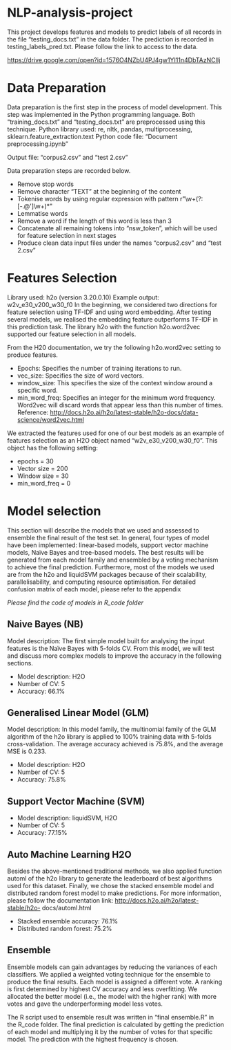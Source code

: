 # NLP-analysis-project

This project develops features and models to predict labels of all records in the file “testing_docs.txt” in the data folder. The prediction is recorded in testing_labels_pred.txt.
Please follow the link to access to the data. 

https://drive.google.com/open?id=1576O4NZbU4PJ4gw1YI11n4DbTAzNCIIj

# Data Preparation

Data preparation is the first step in the process of model development. This step was implemented in the Python programming language. Both “training_docs.txt” and “testing_docs.txt” are preprocessed using this technique. Python library used: re, nltk, pandas, multiprocessing, sklearn.feature_extraction.text Python code file: “Document preprocessing.ipynb”

Output file: “corpus2.csv” and “test 2.csv”

Data preparation steps are recorded below.
- Remove stop words
- Remove character “TEXT” at the beginning of the content
- Tokenise words by using regular expression with pattern r"\w+(?:[-.@']\w+)*"
- Lemmatise words
- Remove a word if the length of this word is less than 3
- Concatenate all remaining tokens into “nsw_token”, which will be used for feature selection in next stages
- Produce clean data input files under the names “corpus2.csv” and “test 2.csv”

# Features Selection

Library used: h2o (version 3.20.0.10) Example output: w2v_e30_v200_w30_f0
In the beginning, we considered two directions for feature selection using TF-IDF and using word embedding. After testing several models, we realised the embedding feature outperforms TF-IDF in this prediction task. The library h2o with the function h2o.word2vec supported our feature selection in all models.

From the H20 documentation, we try the following h2o.word2vec setting to produce features.

- Epochs: Specifies the number of training iterations to run.
- vec_size: Specifies the size of word vectors.
- window_size: This specifies the size of the context window around a specific word.
- min_word_freq: Specifies an integer for the minimum word frequency. Word2vec will discard words that appear less than this number of times.
Reference: http://docs.h2o.ai/h2o/latest-stable/h2o-docs/data-science/word2vec.html

We extracted the features used for one of our best models as an example of features selection as an H2O object named “w2v_e30_v200_w30_f0”. This object has the following setting:
- epochs = 30
- Vector size = 200
- Window size = 30
- min_word_freq = 0

# Model selection
This section will describe the models that we used and assessed to ensemble the final result of the test set. In general, four types of model have been implemented: linear-based models, support vector machine models, Naïve Bayes and tree-based models. The best results will be generated from each model family and ensembled by a voting mechanism to achieve the final prediction. Furthermore, most of the models we used are from the h2o and liquidSVM packages because of their scalability, parallelisability, and computing resource optimisation. For detailed confusion matrix of each model, please refer to the appendix

*Please find the code of models in R_code folder*

## Naive Bayes (NB)
Model description: The first simple model built for analysing the input features is the Naïve Bayes with 5-folds CV. From this model, we will test and discuss more complex models to improve the accuracy in the following sections.
- Model description: H2O 
- Number of CV: 5
- Accuracy: 66.1%

## Generalised Linear Model (GLM)
Model description: In this model family, the multinomial family of the GLM algorithm of the h2o library is applied to 100% training data with 5-folds cross-validation. The average accuracy achieved is 75.8%, and the average MSE is 0.233.
- Model description: H2O 
- Number of CV: 5
- Accuracy: 75.8%

## Support Vector Machine (SVM)
- Model description: liquidSVM, H2O 
- Number of CV: 5
- Accuracy: 77.15%

## Auto Machine Learning H2O
Besides the above-mentioned traditional methods, we also applied function automl of the h2o library to generate the leaderboard of best algorithms used for this dataset. Finally, we chose the stacked ensemble model and distributed random forest model to make predictions.
For more information, please follow the documentation link: http://docs.h2o.ai/h2o/latest-stable/h2o- docs/automl.html
- Stacked ensemble accuracy: 76.1%
- Distributed random forest: 75.2%

## Ensemble

Ensemble models can gain advantages by reducing the variances of each classifiers. We applied a weighted voting technique for the ensemble to produce the final results. Each model is assigned a different vote. A ranking is first determined by highest CV accuracy and less overfitting. We allocated the better model (i.e., the model with the higher rank) with more votes and gave the underperforming model less votes. 

The R script used to ensemble result was written in “final ensemble.R” in the R_code folder. The final prediction is calculated by getting the prediction of each model and multiplying it by the number of votes for that specific model. The prediction with the highest frequency is chosen.

